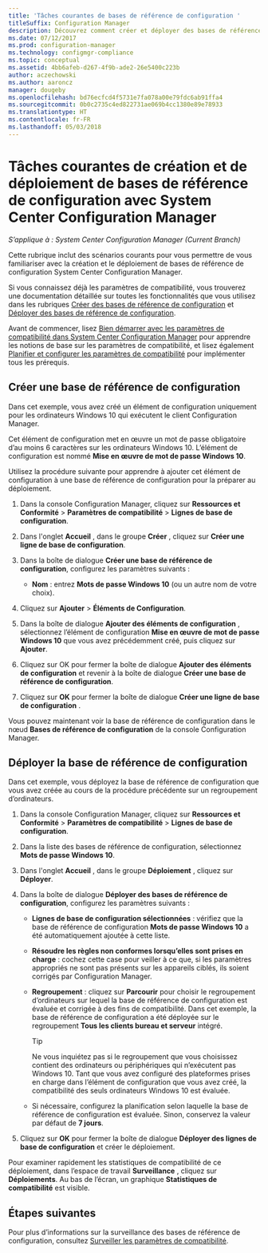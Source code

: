 ```yaml
---
title: 'Tâches courantes de bases de référence de configuration '
titleSuffix: Configuration Manager
description: Découvrez comment créer et déployer des bases de référence de configuration System Center Configuration Manager.
ms.date: 07/12/2017
ms.prod: configuration-manager
ms.technology: configmgr-compliance
ms.topic: conceptual
ms.assetid: 4bb6afeb-d267-4f9b-ade2-26e5400c223b
author: aczechowski
ms.author: aaroncz
manager: dougeby
ms.openlocfilehash: bd76ecfcd4f5731e7fa078a00e79fdc6ab91ffa4
ms.sourcegitcommit: 0b0c2735c4ed822731ae069b4cc1380e89e78933
ms.translationtype: HT
ms.contentlocale: fr-FR
ms.lasthandoff: 05/03/2018
---
```

# <a name="common-tasks-for-creating-and-deploying-configuration-baselines-with-system-center-configuration-manager"></a>Tâches courantes de création et de déploiement de bases de référence de configuration avec System Center Configuration Manager

*S’applique à : System Center Configuration Manager (Current Branch)*

Cette rubrique inclut des scénarios courants pour vous permettre de vous familiariser avec la création et le déploiement de bases de référence de configuration System Center Configuration Manager.  

 Si vous connaissez déjà les paramètres de compatibilité, vous trouverez une documentation détaillée sur toutes les fonctionnalités que vous utilisez dans les rubriques [Créer des bases de référence de configuration](../../compliance/deploy-use/create-configuration-baselines.md) et [Déployer des bases de référence de configuration](../../compliance/deploy-use/deploy-configuration-baselines.md).  

 Avant de commencer, lisez [Bien démarrer avec les paramètres de compatibilité dans System Center Configuration Manager](../../compliance/get-started/get-started-with-compliance-settings.md) pour apprendre les notions de base sur les paramètres de compatibilité, et lisez également [Planifier et configurer les paramètres de compatibilité](../../compliance/plan-design/plan-for-and-configure-compliance-settings.md) pour implémenter tous les prérequis.  

## <a name="create-a-configuration-baseline"></a>Créer une base de référence de configuration  
 Dans cet exemple, vous avez créé un élément de configuration uniquement pour les ordinateurs Windows 10 qui exécutent le client Configuration Manager.  

 Cet élément de configuration met en œuvre un mot de passe obligatoire d’au moins 6 caractères sur les ordinateurs Windows 10. L’élément de configuration est nommé **Mise en œuvre de mot de passe Windows 10**.  

Utilisez la procédure suivante pour apprendre à ajouter cet élément de configuration à une base de référence de configuration pour la préparer au déploiement.  

1.  Dans la console Configuration Manager, cliquez sur **Ressources et Conformité** > **Paramètres de compatibilité** > **Lignes de base de configuration**.  

3.  Dans l'onglet **Accueil** , dans le groupe **Créer** , cliquez sur **Créer une ligne de base de configuration**.  

4.  Dans la boîte de dialogue **Créer une base de référence de configuration**, configurez les paramètres suivants :  

    -   **Nom** : entrez **Mots de passe Windows 10** (ou un autre nom de votre choix).  

5.  Cliquez sur **Ajouter** > **Éléments de Configuration**.  

6.  Dans la boîte de dialogue **Ajouter des éléments de configuration** , sélectionnez l’élément de configuration **Mise en œuvre de mot de passe Windows 10** que vous avez précédemment créé, puis cliquez sur **Ajouter**.  

7.  Cliquez sur OK pour fermer la boîte de dialogue **Ajouter des éléments de configuration** et revenir à la boîte de dialogue **Créer une base de référence de configuration**.

8.  Cliquez sur **OK** pour fermer la boîte de dialogue **Créer une ligne de base de configuration** .  

 Vous pouvez maintenant voir la base de référence de configuration dans le nœud **Bases de référence de configuration** de la console Configuration Manager.  

## <a name="deploy-the-configuration-baseline"></a>Déployer la base de référence de configuration  
 Dans cet exemple, vous déployez la base de référence de configuration que vous avez créée au cours de la procédure précédente sur un regroupement d’ordinateurs.  

1.  Dans la console Configuration Manager, cliquez sur **Ressources et Conformité** > **Paramètres de compatibilité** > **Lignes de base de configuration**.  

3.  Dans la liste des bases de référence de configuration, sélectionnez **Mots de passe Windows 10**.  

4.  Dans l'onglet **Accueil** , dans le groupe **Déploiement** , cliquez sur **Déployer**.  

5.  Dans la boîte de dialogue **Déployer des bases de référence de configuration**, configurez les paramètres suivants :  

    -   **Lignes de base de configuration sélectionnées** : vérifiez que la base de référence de configuration **Mots de passe Windows 10** a été automatiquement ajoutée à cette liste.  

    -   **Résoudre les règles non conformes lorsqu’elles sont prises en charge** : cochez cette case pour veiller à ce que, si les paramètres appropriés ne sont pas présents sur les appareils ciblés, ils soient corrigés par Configuration Manager.  

    -   **Regroupement** : cliquez sur **Parcourir** pour choisir le regroupement d’ordinateurs sur lequel la base de référence de configuration est évaluée et corrigée à des fins de compatibilité. Dans cet exemple, la base de référence de configuration a été déployée sur le regroupement **Tous les clients bureau et serveur** intégré.  

        > [!TIP]  
        >  Ne vous inquiétez pas si le regroupement que vous choisissez contient des ordinateurs ou périphériques qui n’exécutent pas Windows 10. Tant que vous avez configuré des plateformes prises en charge dans l’élément de configuration que vous avez créé, la compatibilité des seuls ordinateurs Windows 10 est évaluée.  

    -   Si nécessaire, configurez la planification selon laquelle la base de référence de configuration est évaluée. Sinon, conservez la valeur par défaut de **7 jours**.  

7.  Cliquez sur **OK** pour fermer la boîte de dialogue **Déployer des lignes de base de configuration** et créer le déploiement.  

 Pour examiner rapidement les statistiques de compatibilité de ce déploiement, dans l’espace de travail **Surveillance** , cliquez sur **Déploiements**. Au bas de l’écran, un graphique **Statistiques de compatibilité** est visible.  

## <a name="next-steps"></a>Étapes suivantes 

Pour plus d’informations sur la surveillance des bases de référence de configuration, consultez [Surveiller les paramètres de compatibilité](../../compliance/deploy-use/monitor-compliance-settings.md).  
